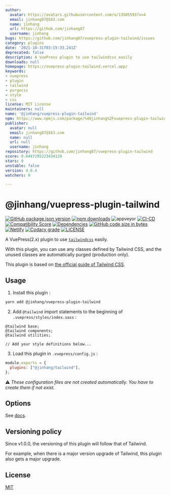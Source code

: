 ```yaml
---
author:
  avatar: https://avatars.githubusercontent.com/u/13505593?v=4
  email: jinhang87@163.com
  name: jinhang
  url: https://github.com/jinhang87
  username: jinhang
bugs: https://github.com/jinhang87/vuepress-plugin-tailwind/issues
category: plugins
date: '2021-10-31T03:15:33.241Z'
deprecated: false
description: A VuePress plugin to use tailwindcss easily
downloads: null
homepage: https://vuepress-plugin-tailwind.vercel.app/
keywords:
- vuepress
- plugin
- tailwind
- purgecss
- style
- css
license: MIT License
maintainers: null
name: '@jinhang/vuepress-plugin-tailwind'
npm: https://www.npmjs.com/package/%40jinhang%2Fvuepress-plugin-tailwind
publisher:
  avatar: null
  email: jinhang87@163.com
  name: null
  url: null
  username: jinhang
repository: https://github.com/jinhang87/vuepress-plugin-tailwind
score: 0.6447295223434129
stars: 0
unstable: false
version: 4.0.4
watchers: 0

---
```


# @jinhang/vuepress-plugin-tailwind

[![GitHub package.json version](https://img.shields.io/github/package-json/v/jinhang87/vuepress-plugin-tailwind?logo=github&style=for-the-badge)](https://github.com/jinhang87/vuepress-plugin-tailwind/blob/master/package.json)
[![npm downloads](https://img.shields.io/npm/dt/@jinhang/vuepress-plugin-tailwind?logo=npm&style=for-the-badge)](https://www.npmjs.com/package/@jinhang/vuepress-plugin-tailwind)
![appveyor](https://img.shields.io/appveyor/build/jinhang87/vuepress-plugin-tailwind?label=appveyor&style=for-the-badge)
[![CI-CD](https://img.shields.io/github/workflow/status/jinhang87/vuepress-plugin-tailwind/CI-CD?label=ci-cd&logo=github&style=for-the-badge)](https://github.com/jinhang87/vuepress-plugin-tailwind/actions/workflows/ci-cd.yml)
[![Compatibility Score](https://img.shields.io/github/workflow/status/jinhang87/vuepress-plugin-tailwind/compatibility-score?label=compatibility-score&logo=github&style=for-the-badge)](https://github.com/jinhang87/vuepress-plugin-tailwind/actions/workflows/compatibility-score.yml)
[![Dependencies](https://img.shields.io/requires/github/jinhang87/vuepress-plugin-tailwind?color=blue&logo=dependabot&style=for-the-badge)](https://github.com/jinhang87/vuepress-plugin-tailwind/pulls?q=dependabot)
[![GitHub code size in bytes](https://img.shields.io/github/languages/code-size/jinhang87/vuepress-plugin-tailwind?logo=javascript&style=for-the-badge)](https://github.com/jinhang87/vuepress-plugin-tailwind/blob/master/index.js)
[![Netlify](https://img.shields.io/netlify/c3151153-507a-4a8d-921e-890e9906fcdd?logo=netlify&style=for-the-badge)](https://vuepress-plugin-tailwind.vercel.app/)
[![Codacy grade](https://img.shields.io/codacy/grade/bcad32bd9cb441f49a47cdac66d7a232?logo=codacy&style=for-the-badge)](https://www.codacy.com/gh/jinhang87/vuepress-plugin-tailwind/dashboard?utm_source=github.com&utm_medium=referral&utm_content=jinhang87/vuepress-plugin-tailwind&utm_campaign=Badge_Grade)
[![LICENSE](https://img.shields.io/github/license/jinhang87/vuepress-plugin-tailwind?style=for-the-badge)](https://github.com/jinhang87/vuepress-plugin-tailwind/blob/master/LICENSE)

A VuePress(2.x) plugin to use [`tailwindcss`](https://github.com/tailwindcss/tailwindcss) easily.

With this plugin, you can use any classes defined by Tailwind CSS, and the unused classes are automatically purged (production only).

This plugin is based on [the official guide of Tailwind CSS](https://tailwindcss.com/docs/controlling-file-size/#removing-unused-css).

## Usage

1.  Install this plugin :

```sh
yarn add @jinhang/vuepress-plugin-tailwind
```

2.  Add `@tailwind` import statements to the beginning of `.vuepress/styles/index.sass` :

```styl
@tailwind base;
@tailwind components;
@tailwind utilities;

// Add your style definitions below...
```

3.  Load this plugin in `.vuepress/config.js` :

```js
module.exports = {
  plugins: ["@jinhang/tailwind"],
};
```

:warning:
_These configuration files are not created automatically. You have to create them if not exist._

## Options

See [docs](https://vuepress-plugin-tailwind.vercel.app/).

## Versioning policy

Since v1.0.0, the versioning of this plugin will follow that of Tailwind.

For example, when there is a major version upgrade of Tailwind, this plugin also gets a major upgrade.

## License

[MIT](https://github.com/jinhang87/vuepress-plugin-tailwind/blob/master/LICENSE)
